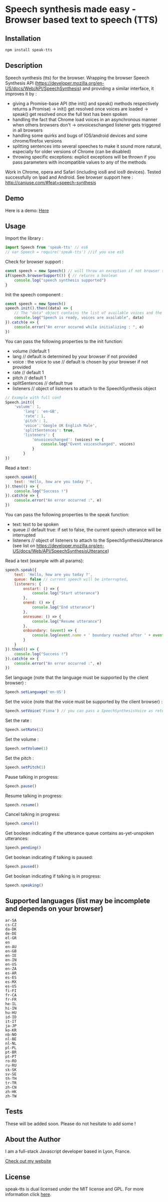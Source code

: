 Speech synthesis made easy - Browser based text to speech (TTS)
===

## Installation

```bash
npm install speak-tts
```

## Description

Speech synthesis (tts) for the browser. Wrapping the browser Speech Synthesis API (https://developer.mozilla.org/en-US/docs/Web/API/SpeechSynthesis) and providing a similar interface, it improves it by :
- giving a Promise-base API (the init() and speak() methods respectively returns a Promise)
-> init() get resolved once voices are loaded
-> speak() get resolved once the full text has been spoken
- handling the fact that Chrome load voices in an asynchronous manner when others browsers don't
-> onvoiceschanged listener gets triggered in all browsers
- handling some quirks and bugs of IOS/android devices and some chrome/firefox versions 
- splitting sentences into several speeches to make it sound more natural, especially for older versions of Chrome (can be disabled)
- throwing specific exceptions: explicit exceptions will be thrown if you pass parameters with incompatible values to any of the methods

Work in Chrome, opera and Safari (including ios8 and ios9 devices). Tested successfully on Ipad and Android.
See browser support here : http://caniuse.com/#feat=speech-synthesis

## Demo

Here is a demo:
[Here](https://codesandbox.io/s/rmloxx60q4)

## Usage

Import the library :

```javascript
import Speech from 'speak-tts' // es6
// var Speech = require('speak-tts') //if you use es5
```

Check for browser support :

```javascript
const speech = new Speech() // will throw an exception if not browser supported
if(speech.browserSupport()) { // returns a boolean
	console.log("speech synthesis supported")
}
```

Init the speech component :

```javascript
const speech = new Speech()
speech.init().then((data) => {
	// The "data" object contains the list of available voices and the voice synthesis params
	console.log("Speech is ready, voices are available", data)
}).catch(e => {
	console.error("An error occured while initializing : ", e)
})
```

You can pass the following properties to the init function:
- volume //default 1
- lang // default is determined by your browser if not provided
- voice : the voice to use // default is chosen by your browser if not provided
- rate // default 1
- pitch //  default 1
- splitSentences // default true
- listeners // object of listeners to attach to the SpeechSynthesis object

```javascript
// Example with full conf 
Speech.init({
   	'volume': 1,
		'lang': 'en-GB',
		'rate': 1,
		'pitch': 1,
		'voice':'Google UK English Male',
		'splitSentences': true,
		'listeners': {
			'onvoiceschanged': (voices) => {
				console.log("Event voiceschanged", voices)
			}
		}
})
```

Read a text :

```javascript
speech.speak({
	text: 'Hello, how are you today ?',
}).then(() => {
	console.log("Success !")
}).catch(e => {
	console.error("An error occurred :", e)
})
```

You can pass the following properties to the speak function:
- text: text to be spoken
- queue // default true: if set to false, the current speech utterance will be interrupted
- listeners // object of listeners to attach to the SpeechSynthesisUtterance (see list on https://developer.mozilla.org/en-US/docs/Web/API/SpeechSynthesisUtterance)

Read a text (example with all params):

```javascript
speech.speak({
	text: 'Hello, how are you today ?',
	queue: false // current speech will be interrupted,
	listeners: {
		onstart: () => {
			console.log("Start utterance")
		},
		onend: () => {
			console.log("End utterance")
		},
		onresume: () => {
			console.log("Resume utterance")
		},
		onboundary: (event) => {
			console.log(event.name + ' boundary reached after ' + event.elapsedTime + ' milliseconds.')
		}
	}
}).then(() => {
	console.log("Success !")
}).catch(e => {
	console.error("An error occurred :", e)
})
```

Set language (note that the language must be supported by the client browser) :

```javascript
Speech.setLanguage('en-US')
```

Set the voice (note that the voice must be supported by the client browser) :

```javascript
Speech.setVoice('Fiona') // you can pass a SpeechSynthesisVoice as returned by the init() function or just its name
```

Set the rate :

```javascript
Speech.setRate(1) 
```

Set the volume :

```javascript
Speech.setVolume(1) 
```

Set the pitch :

```javascript
Speech.setPitch(1) 
```

Pause talking in progress:

```javascript
Speech.pause()
```

Resume talking in progress:

```javascript
Speech.resume()
```

Cancel talking in progress:

```javascript
Speech.cancel()
```

Get boolean indicating if the utterance queue contains as-yet-unspoken utterances:

```javascript
Speech.pending()
```

Get boolean indicating if talking is paused:

```javascript
Speech.paused()
```

Get boolean indicating if talking is in progress:

```javascript
Speech.speaking()
```

## Supported languages (list may be incomplete and depends on your browser)
```
ar-SA
cs-CZ
da-DK
de-DE
el-GR
en
en-AU
en-GB
en-IE
en-IN
en-US
en-ZA
es-AR
es-ES
es-MX
es-US
fi-FI
fr-CA
fr-FR
he-IL
hi-IN
hu-HU
id-ID
it-IT
ja-JP
ko-KR
nb-NO
nl-BE
nl-NL
pl-PL
pt-BR
pt-PT
ro-RO
ru-RU
sk-SK
sv-SE
th-TH
tr-TR
zh-CN
zh-HK
zh-TW
```

## Tests

These will be added soon. Please do not hesitate to add some !

## About the Author

I am a full-stack Javascript developer based in Lyon, France.

[Check out my website](http://www.thomschell.com)

## License

speak-tts is dual licensed under the MIT license and GPL.
For more information click [here](https://opensource.org/licenses/MIT).
